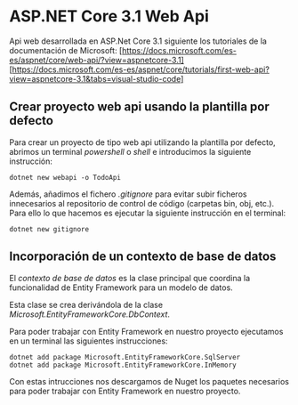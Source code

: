 # ASP.NET Core 3.1 Web Api

Api web desarrollada en ASP.Net Core 3.1 siguiente los tutoriales de la documentación de Microsoft:
[https://docs.microsoft.com/es-es/aspnet/core/web-api/?view=aspnetcore-3.1]
[https://docs.microsoft.com/es-es/aspnet/core/tutorials/first-web-api?view=aspnetcore-3.1&tabs=visual-studio-code]

## Crear proyecto web api usando la plantilla por defecto

Para crear un proyecto de tipo web api utilizando la plantilla por defecto, abrimos un terminal *powershell* o *shell* e introducimos la siguiente instrucción:

    dotnet new webapi -o TodoApi

Además, añadimos el fichero *.gitignore* para evitar subir ficheros innecesarios al repositorio de control de código (carpetas bin, obj, etc.). Para ello lo que hacemos es ejecutar la siguiente instrucción en el terminal:

    dotnet new gitignore

## Incorporación de un contexto de base de datos

El *contexto de base de datos* es la clase principal que coordina la funcionalidad de Entity Framework para un modelo de datos.

Esta clase se crea derivándola de la clase *Microsoft.EntityFrameworkCore.DbContext*.

Para poder trabajar con Entity Framework en nuestro proyecto ejecutamos en un terminal las siguientes instrucciones:

    dotnet add package Microsoft.EntityFrameworkCore.SqlServer
    dotnet add package Microsoft.EntityFrameworkCore.InMemory

Con estas intrucciones nos descargamos de Nuget los paquetes necesarios para poder trabajar con Entity Framework en nuestro proyecto.